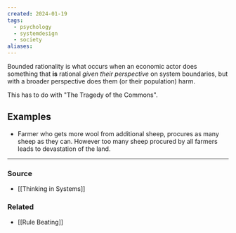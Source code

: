 ```yaml
---
created: 2024-01-19
tags:
  - psychology
  - systemdesign
  - society
aliases:
---
```

Bounded rationality is what occurs when an economic actor does something that **is** rational *given their perspective* on system boundaries, but with a broader perspective does them (or their population) harm.

This has to do with "The Tragedy of the Commons".

## Examples
- Farmer who gets more wool from additional sheep, procures as many sheep as they can. However too many sheep procured by all farmers leads to devastation of the land. 

****
### Source
- [[Thinking in Systems]]

### Related
- [[Rule Beating]]